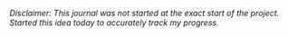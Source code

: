 <i> Disclaimer: This journal was not started at the exact start of the project. Started this idea today to accurately track my progress.</i>